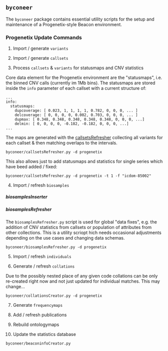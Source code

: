 ## `byconeer`

The `byconeer` package contains essential utility scripts for the
setup and maintenance of a Progenetix-style Beacon environment.

### Progenetix Update Commands

1. Import / generate `variants`

2. Import / generate `callsets`

3. Process `callsets` & `variants` for statusmaps and CNV statistics

Core data element for the Progenetix environment are the "statusmaps", i.e. the
binned CNV calls (currently im 1Mb bins). The statusmaps are stored inside the
`info` parameter of each callset with a current structure of:

```
...
info:
  statusmaps:
  	dupcoverage: [ 0.023, 1, 1, 1, 1, 0.782, 0, 0, 0, ... ]
  	delcoverage: [ 0, 0, 0, 0, 0.002, 0.703, 0, 0, 0, ... ]
  	dupmax: [ 0.348, 0.348, 0.348, 0.348, 0.348, 0, 0, 0, ...]
  	delmin: [ 0, 0, 0, 0, -0.182, -0.182, 0, 0, 0, ...]
...
```

The maps are generated with the [callsetsRefresher](callsetsRefresher.py)
collecting all variants for each callset & then matching overlaps to the intervals.

```
byconeer/callsetsRefresher.py -d progenetix 
```

This also allows just to add statusmaps and statistics for single series which have beed added / fixed:

```
byconeer/callsetsRefresher.py -d progenetix -t 1 -f "icdom-85002"
```

4. Import / refresh `biosamples`

##### biosamplesInserter

##### biosamplesRefresher

The `biosamplesRefresher.py` script is used for global "data fixes", e.g. the
addition of CNV statistics from callsets or population of attributes from
other collections. This is a utility scriopt hich needs occasional adjustments
depending on the use cases and changing data schemas.

```
byconeer/biosamplesRefresher.py -d progenetix
```

5. Import / refresh `individuals`

6. Generate / refresh `collations`

Due to the possibly nested place of any given code collations can be only
re-created right now and not just updated for individual matches. This may
change...

```
byconeer/collationsCreator.py -d progenetix
```

7. Generate `frequencymaps`

8. Add / refresh publications

9. Rebuild ontologymaps

10. Update the statistics database

```
byconeer/beaconinfoCreator.py
```
